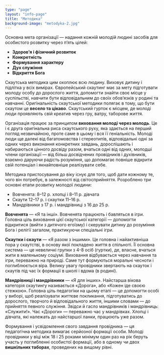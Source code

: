```yaml
---
type: "page"
layout: "info-page"
title: "Методика"
background-image: "metodyka-2.jpg"
---
```


Основна мета організації — надання кожній молодій людині засобів для особистого розвитку через п’ять цілей:

  * **Здоров’я і фізичний розвиток**
  * **Конкретність**
  * **Формування характеру**
  * **Дух служіння**
  * **Відкриття Бога**


Скаутська методика цим охоплює всю людину. Виховує дитину і підлітка у всіх вимірах. Європейський скаутинг має за мету підготувати молоду особу до дорослого життя, допомогти знайти своє місце у суспільстві, навчити бути відповідальним до своїх обов’язків у родині та навчанні. Оригінальність скаутської методики полягає в тому, що бути скаутом це **весело та цікаво**. Скаутський гурток є місцем, де молоді люди проявляють свій креатив через гру, ватру, таборове життя.

Організація працює за принципом **виховання молоді через молодь**. Це і є друга оригінальна риса скаутського руху, яка здається на перший погляд незвичайною, проте саме в цьому і вся її геніальність. Молоді люди ще далекі від багатомовства і стереотипів, відповідальні одні за одних через виконання конкретних завдань, дорослішають і набираються цінного досвіду разом, вчаться одні від одних, молодші члени організації — від більш досвідчених провідників і духівників, взаємно даруючи радість розуміння, що допомагає повніше відкрити свій потенціал і якнайповніше реалізувати себе.

Методика пристосування до віку існує для того, щоб дати кожному те, чого він потребує, в залежності від світосприйняття. Розроблено три основні етапи розвитку молодої людини:
  * Вовченята: 8–12 р. хлопці і 8–11 р. дівчата
  * Скаути 12–17 р. і скаутки 11–16 р.
  * Мандрівники з 17 р. і мандрівниці з 16 до 25 р.

**Вовченята** — «Я та інші». Вовченята працюють і бавляться в ігри. Головна ціль виховання цієї скаутської категорії — допомогти відкритися (вийти з дитячого егоїзму) і скерувати дитину до розуміння Бога і релігії загалом, практикуючи спеціальні ігри.

**Скаутки і скаути** — «Я разом з іншими». Це головна і найактивніша пора у скаутстві, в основу якої покладено життя в спільноті. Її основна система — це невеличкі групки з 4-8 осіб (гуртки), де, власне, вчаться жити в маленькому соціумі. Виховання відбувається через навчання та ігри, переважно на природі. Саме тут формуються моральні чесноти і поглиблюється віра. Велику увагу провідники звертають на скауток і скаутів під час їх формації в школі і вдома (в родині).

**Мандрівниці і мандрівники** — «Я для інших». Найстарша вікова категорія скаутингу називається «Дорога», або «Кожен іде своєю стежкою». Головна ціль педагогіки на цьому етапі — це допомогти особі у виборі, щоб реалізувати життєве покликання, підготуватись до дорослого, творчого й відповідального життя, іншими словами — до прийняття певного служіння. Звідси й гасло мандрівників і мандрівниць: «Служити!». Час «Дороги» — переважно час у мандрівках. Хлопці і дівчата, які належать до найстаршої ланки, працюють уже разом.

Формування і усвідомлення свого завдання провідника — ця педагогічна методика вимагає серйозної формації особи. Молоді провідники у віці між 18 і 25 роками мінімум один раз на рік беруть участь у поглибленні особистої формації, або в одному чи двох **вишкільних таборах**, проведених на вищому рівні.
